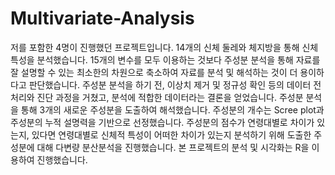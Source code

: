 # Multivariate-Analysis
저를 포함한 4명이 진행했던 프로젝트입니다. 14개의 신체 둘레와 체지방을 통해 신체 특성을 분석했습니다. 
15개의 변수를 모두 이용하는 것보다 주성분 분석을 통해 자료를 잘 설명할 수 있는 최소한의 차원으로 축소하여 자료를 분석 및 해석하는 것이 더 용이하다고 판단했습니다. 
주성분 분석을 하기 전, 이상치 제거 및 정규성 확인 등의 데이터 전처리와 진단 과정을 거쳤고, 분석에 적합한 데이터라는 결론을 얻었습니다. 
주성분 분석을 통해 3개의 새로운 주성분을 도출하여 해석했습니다. 주성분의 개수는 Scree plot과 주성분의 누적 설명력을 기반으로 선정했습니다. 
주성분의 점수가 연령대별로 차이가 있는지, 있다면 연령대별로 신체적 특성이 어떠한 차이가 있는지 분석하기 위해 도출한 주성분에 대해 다변량 분산분석을 진행했습니다. 
본 프로젝트의 분석 및 시각화는 R을 이용하여 진행했습니다.

